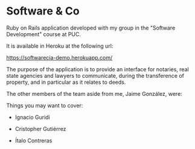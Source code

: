 # Software & Co

Ruby on Rails application developed with my group in the "Software Development" course at PUC. 

It is available in Heroku at the following url:

https://softwarecia-demo.herokuapp.com/

The purpose of the application is to provide an interface for notaries, real state agencies and lawyers to communicate, during the transference of property, and in particular as it relates to deeds.

The other members of the team aside from me, Jaime González, were:

Things you may want to cover:

* Ignacio Guridi

* Cristopher Gutiérrez

* Ítalo Contreras


